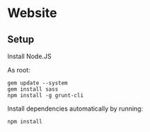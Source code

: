 Website
=======

Setup
-----

Install Node.JS

As root:

```
gem update --system
gem install sass
npm install -g grunt-cli
```

Install dependencies automatically by running:
```
npm install
```
